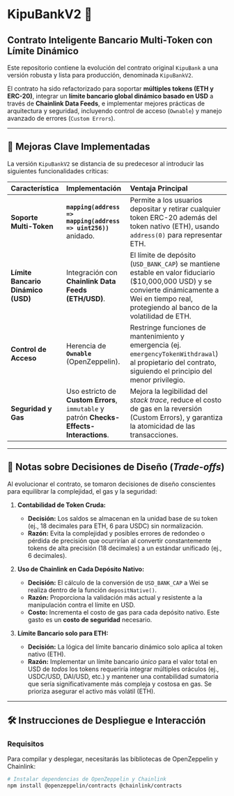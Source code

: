 # KipuBankV2 🏦

## Contrato Inteligente Bancario Multi-Token con Límite Dinámico

Este repositorio contiene la evolución del contrato original `KipuBank` a una versión robusta y lista para producción, denominada `KipuBankV2`.

El contrato ha sido refactorizado para soportar **múltiples tokens (ETH y ERC-20)**, integrar un **límite bancario global dinámico basado en USD** a través de **Chainlink Data Feeds**, e implementar mejores prácticas de arquitectura y seguridad, incluyendo control de acceso (`Ownable`) y manejo avanzado de errores (`Custom Errors`).

---

## 🚀 Mejoras Clave Implementadas

La versión `KipuBankV2` se distancia de su predecesor al introducir las siguientes funcionalidades críticas:

| Característica | Implementación | Ventaja Principal |
| :--- | :--- | :--- |
| **Soporte Multi-Token** | **`mapping(address => mapping(address => uint256))`** anidado. | Permite a los usuarios depositar y retirar cualquier token ERC-20 además del token nativo (ETH), usando `address(0)` para representar ETH. |
| **Límite Bancario Dinámico (USD)** | Integración con **Chainlink Data Feeds (ETH/USD)**. | El límite de depósito (`USD_BANK_CAP`) se mantiene estable en valor fiduciario (\$10,000,000 USD) y se convierte dinámicamente a Wei en tiempo real, protegiendo al banco de la volatilidad de ETH. |
| **Control de Acceso** | Herencia de **`Ownable`** (OpenZeppelin). | Restringe funciones de mantenimiento y emergencia (ej. `emergencyTokenWithdrawal`) al propietario del contrato, siguiendo el principio del menor privilegio. |
| **Seguridad y Gas** | Uso estricto de **Custom Errors**, `immutable` y patrón **Checks-Effects-Interactions**. | Mejora la legibilidad del *stack trace*, reduce el costo de gas en la reversión (Custom Errors), y garantiza la atomicidad de las transacciones. |

---

## 📐 Notas sobre Decisiones de Diseño (*Trade-offs*)

Al evolucionar el contrato, se tomaron decisiones de diseño conscientes para equilibrar la complejidad, el gas y la seguridad:

1.  **Contabilidad de Token Cruda:**
    * **Decisión:** Los saldos se almacenan en la unidad base de su token (ej., 18 decimales para ETH, 6 para USDC) sin normalización.
    * **Razón:** Evita la complejidad y posibles errores de redondeo o pérdida de precisión que ocurrirían al convertir constantemente tokens de alta precisión (18 decimales) a un estándar unificado (ej., 6 decimales).

2.  **Uso de Chainlink en Cada Depósito Nativo:**
    * **Decisión:** El cálculo de la conversión de `USD_BANK_CAP` a Wei se realiza dentro de la función `depositNative()`.
    * **Razón:** Proporciona la validación más actual y resistente a la manipulación contra el límite en USD.
    * **Costo:** Incrementa el costo de gas para cada depósito nativo. Este gasto es un **costo de seguridad** necesario.

3.  **Límite Bancario solo para ETH:**
    * **Decisión:** La lógica del límite bancario dinámico solo aplica al token nativo (ETH).
    * **Razón:** Implementar un límite bancario *único* para el valor total en USD de *todos* los tokens requeriría integrar múltiples oráculos (ej., USDC/USD, DAI/USD, etc.) y mantener una contabilidad sumatoria que sería significativamente más compleja y costosa en gas. Se prioriza asegurar el activo más volátil (ETH).

---

## 🛠️ Instrucciones de Despliegue e Interacción

### Requisitos

Para compilar y desplegar, necesitarás las bibliotecas de OpenZeppelin y Chainlink:

```bash
# Instalar dependencias de OpenZeppelin y Chainlink
npm install @openzeppelin/contracts @chainlink/contracts
